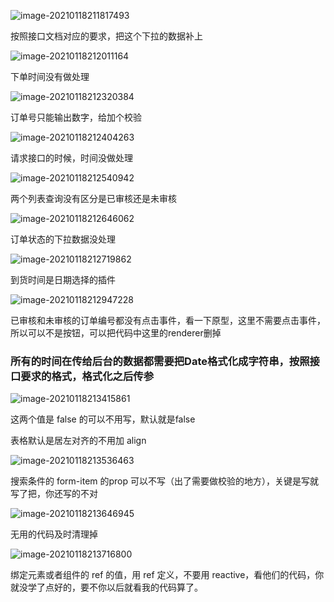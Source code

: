 ![image-20210118211817493](https://gitee.com/wu_kang0718/image/raw/master//20210118211819332.png)

按照接口文档对应的要求，把这个下拉的数据补上

![image-20210118212011164](https://gitee.com/wu_kang0718/image/raw/master//20210118212012189.png)

下单时间没有做处理

![image-20210118212320384](https://gitee.com/wu_kang0718/image/raw/master//20210118212321438.png)

订单号只能输出数字，给加个校验

![image-20210118212404263](https://gitee.com/wu_kang0718/image/raw/master//20210118212405272.png)

请求接口的时候，时间没做处理



![image-20210118212540942](https://gitee.com/wu_kang0718/image/raw/master//20210118212541955.png)

两个列表查询没有区分是已审核还是未审核



![image-20210118212646062](https://gitee.com/wu_kang0718/image/raw/master//20210118212647079.png)

订单状态的下拉数据没处理

![image-20210118212719862](https://gitee.com/wu_kang0718/image/raw/master//20210118212720882.png)

到货时间是日期选择的插件

![image-20210118212947228](https://gitee.com/wu_kang0718/image/raw/master//20210118212948248.png)

已审核和未审核的订单编号都没有点击事件，看一下原型，这里不需要点击事件，所以可以不是按钮，可以把代码中这里的renderer删掉



### 所有的时间在传给后台的数据都需要把Date格式化成字符串，按照接口要求的格式，格式化之后传参

![image-20210118213415861](https://gitee.com/wu_kang0718/image/raw/master//20210118213416954.png)

这两个值是 false 的可以不用写，默认就是false

表格默认是居左对齐的不用加 align



![image-20210118213536463](https://gitee.com/wu_kang0718/image/raw/master//20210118213537578.png)

搜索条件的  form-item 的prop 可以不写（出了需要做校验的地方），关键是写就写了把，你还写的不对



![image-20210118213646945](https://gitee.com/wu_kang0718/image/raw/master//20210118213648161.png)

无用的代码及时清理掉

![image-20210118213716800](https://gitee.com/wu_kang0718/image/raw/master//20210118213717842.png)

绑定元素或者组件的 ref 的值，用 ref 定义，不要用 reactive，看他们的代码，你就没学了点好的，要不你以后就看我的代码算了。



















